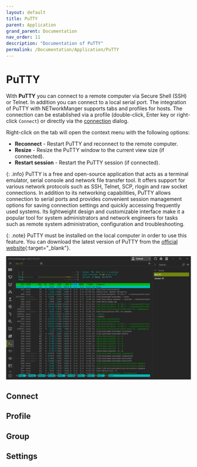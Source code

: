 ```yaml
---
layout: default
title: PuTTY
parent: Application
grand_parent: Documentation
nav_order: 11
description: "Documentation of PuTTY"
permalink: /Documentation/Application/PuTTY
---
```


# PuTTY

With **PuTTY** you can connect to a remote computer via Secure Shell (SSH) or Telnet. In addition you can connect to a local serial port. The integration of PuTTY with NETworkManger supports tabs and profiles for hosts. The connection can be established via a profile (double-click, Enter key or right-click `Connect`) or directly via the [connection](#connect) dialog.  

Right-click on the tab will open the context menu with the following options:

- **Reconnect** - Restart PuTTY and reconnect to the remote computer.
- **Resize** - Resize the PuTTY window to the current view size (if connected).
- **Restart session** - Restart the PuTTY session (if connected).

{: .info}
PuTTY is a free and open-source application that acts as a terminal emulator, serial console and network file transfer tool. It offers support for various network protocols such as SSH, Telnet, SCP, rlogin and raw socket connections. In addition to its networking capabilities, PuTTY allows connection to serial ports and provides convenient session management options for saving connection settings and quickly accessing frequently used systems. Its lightweight design and customizable interface make it a popular tool for system administrators and network engineers for tasks such as remote system administration, configuration and troubleshooting.

{: .note}
PuTTY must be installed on the local computer in order to use this feature. You can download the latest version of PuTTY from the [official website](https://www.chiark.greenend.org.uk/~sgtatham/putty/latest.html){:target="\_blank"}.

![PuTTY](11_PuTTY.png)

## Connect

## Profile

## Group

## Settings
